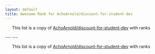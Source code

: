 ```yaml
---
layout: default
title: Awesome Rank for AchoArnold/discount-for-student-dev
---
```


<p align="center">
	This list is a copy of <a href="https://github.com/AchoArnold/discount-for-student-dev">AchoArnold/discount-for-student-dev</a> with ranks
</p>
---
---
<p align="center">
	This list is a copy of <a href="https://github.com/AchoArnold/discount-for-student-dev">AchoArnold/discount-for-student-dev</a> with ranks
</p>
